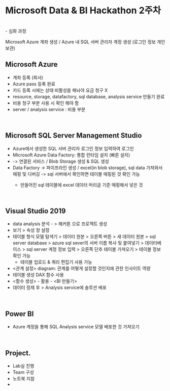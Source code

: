 # Microsoft Data & BI Hackathon 2주차

<br>- 심화 과정

Microsoft Azure 계좌 생성 / Azure 내 SQL 서버 관리자 계정 생성 (로그인 정보 개인 보관)

## Microsoft Azure

- 계좌 등록 (회사)
- Azure pass 등록 완료
- 카드 등록 시에는 상태 비활성을 해놔야 요금 청구 X
- resource, storage, datafactory, sql database, analysis service 만들기 완료
- 비용 청구 부분 사용 시 확인 해야 함
- server / analysis service : 비용 부분

<br>

## Microsoft SQL Server Management Studio

- Azure에서 생성한 SQL 서버 관리자 로그인 정보 입력하여 로그인
- Microsoft Azure Data Factory: 통합 런타임 설치 (빠른 설치)
- -> 연결된 서비스 / Blob Storage 생성 & SQL 생성
- Data Factory -> 파이프라인 생성 / excel(in blob storage), sql data 가져와서 매핑 및 디버깅 -> sql 서버에서 확인하면 테이블 매핑된 것 확인 가능
  - 만들어진 sql 테이블에 excel 데이터 머리글 기준 매핑해서 넣은 것
  
    <br>

## Visual Studio 2019

- data analysis 분석 - > 해커톤 으로 프로젝트 생성
- 보기 > 속성 창 설정
- 테이블 형식 모델 탐색기 > 데이터 원본 > 오른쪽 버튼 > 새 데이터 원본 > sql server database > azure sql sever의 서버 이름 복사 및 붙여넣기 > 데이터베이스 > sql server 계정 정보 입력 > 오른쪽 단추 테이블 가져오기 > 테이블 정보 확인 가능
  - 테이블 업로드 & 쿼리 편집기 사용 가능
- <관계 설정> diagram: 관계를 어떻게 설정할 것인지에 관한 인사이트 역량
- 테이블 생성 DAX 함수 사용
- <함수 생성> - <Analysis Service> 활용 - <BI 만들기>
- 데이터 정제 후 > Analysis service에 솔루션 배포

<br>

## Power BI

- Azure 계정을 통해 SQL Analysis service 모델 배포한 것 가져오기

<br>

## Project.

- Lab실 진행
- Team 구성
- 노트북 지참
- 